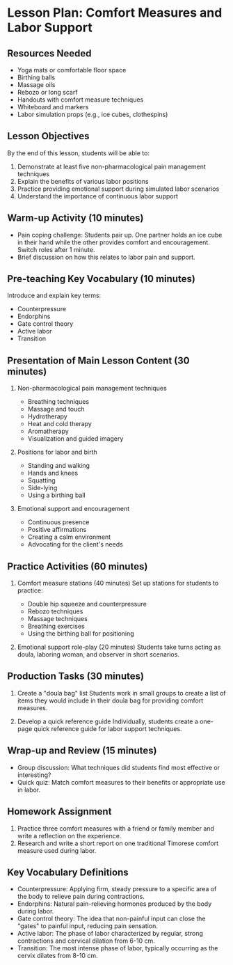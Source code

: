 # Lesson Plan: Comfort Measures and Labor Support

## Resources Needed

- Yoga mats or comfortable floor space
- Birthing balls
- Massage oils
- Rebozo or long scarf
- Handouts with comfort measure techniques
- Whiteboard and markers
- Labor simulation props (e.g., ice cubes, clothespins)

## Lesson Objectives

By the end of this lesson, students will be able to:
1. Demonstrate at least five non-pharmacological pain management techniques
2. Explain the benefits of various labor positions
3. Practice providing emotional support during simulated labor scenarios
4. Understand the importance of continuous labor support

## Warm-up Activity (10 minutes)

- Pain coping challenge: Students pair up. One partner holds an ice cube in their hand while the other provides comfort and encouragement. Switch roles after 1 minute.
- Brief discussion on how this relates to labor pain and support.

## Pre-teaching Key Vocabulary (10 minutes)

Introduce and explain key terms:
- Counterpressure
- Endorphins
- Gate control theory
- Active labor
- Transition

## Presentation of Main Lesson Content (30 minutes)

1. Non-pharmacological pain management techniques
   - Breathing techniques
   - Massage and touch
   - Hydrotherapy
   - Heat and cold therapy
   - Aromatherapy
   - Visualization and guided imagery

2. Positions for labor and birth
   - Standing and walking
   - Hands and knees
   - Squatting
   - Side-lying
   - Using a birthing ball

3. Emotional support and encouragement
   - Continuous presence
   - Positive affirmations
   - Creating a calm environment
   - Advocating for the client's needs

## Practice Activities (60 minutes)

1. Comfort measure stations (40 minutes)
   Set up stations for students to practice:
   - Double hip squeeze and counterpressure
   - Rebozo techniques
   - Massage techniques
   - Breathing exercises
   - Using the birthing ball for positioning

2. Emotional support role-play (20 minutes)
   Students take turns acting as doula, laboring woman, and observer in short scenarios.

## Production Tasks (30 minutes)

1. Create a "doula bag" list
   Students work in small groups to create a list of items they would include in their doula bag for providing comfort measures.

2. Develop a quick reference guide
   Individually, students create a one-page quick reference guide for labor support techniques.

## Wrap-up and Review (15 minutes)

- Group discussion: What techniques did students find most effective or interesting?
- Quick quiz: Match comfort measures to their benefits or appropriate use in labor.

## Homework Assignment

1. Practice three comfort measures with a friend or family member and write a reflection on the experience.
2. Research and write a short report on one traditional Timorese comfort measure used during labor.

## Key Vocabulary Definitions

- Counterpressure: Applying firm, steady pressure to a specific area of the body to relieve pain during contractions.
- Endorphins: Natural pain-relieving hormones produced by the body during labor.
- Gate control theory: The idea that non-painful input can close the "gates" to painful input, reducing pain sensation.
- Active labor: The phase of labor characterized by regular, strong contractions and cervical dilation from 6-10 cm.
- Transition: The most intense phase of labor, typically occurring as the cervix dilates from 8-10 cm.